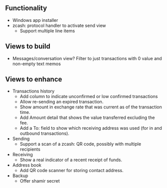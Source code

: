 ﻿## Functionality

- Windows app installer
- zcash: protocol handler to activate send view
  - Support multiple line items

## Views to build

- Messages/conversation view?
  Filter to just transactions with 0 value and non-empty text memos

## Views to enhance

- Transactions history
  - Add column to indicate unconfirmed or low confirmed transactions
  - Allow re-sending an expired transaction.
  - Show amount in exchange rate that was current as of the transaction time.
  - Add Amount detail that shows the value transferred excluding the fee.
  - Add a To: field to show which receiving address was used (for in and outbound transactions).
- Sending
  - Support a scan of a zcash: QR code, possibly with multiple recipients
- Receiving
  - Show a real indicator of a recent receipt of funds.
- Address book
  - Add QR code scanner for storing contact address.
- Backup
  - Offer shamir secret
